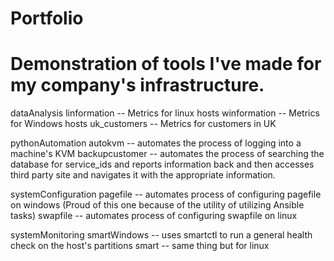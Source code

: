 # Portfolio
# Demonstration of tools I've made for my company's infrastructure.


dataAnalysis
linformation -- Metrics for linux hosts
winformation -- Metrics for Windows hosts
uk_customers -- Metrics for customers in UK

pythonAutomation
autokvm -- automates the process of logging into a machine's KVM
backupcustomer -- automates the process of searching the database for service_ids and reports information back 
and then accesses third party site and navigates it with the appropriate information.

systemConfiguration
pagefile -- automates process of configuring pagefile on windows
(Proud of this one because of the utility of utilizing Ansible tasks)
swapfile -- automates process of configuring swapfile on linux

systemMonitoring
smartWindows -- uses smartctl to run a general health check on the host's partitions
smart -- same thing but for linux
